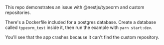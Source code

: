 This repo demonstrates an issue with @nestjs/typeorm and custom repositories.

There's a Dockerfile included for a postgres database.  Create a database called `typeorm_test` inside it, then run the example with `yarn start:dev`.

You'll see that the app crashes because it can't find the custom repository.
